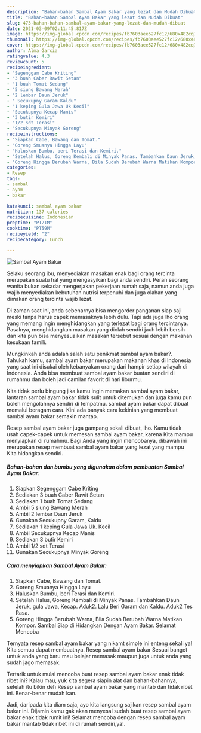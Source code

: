```yaml
---
description: "Bahan-bahan Sambal Ayam Bakar yang lezat dan Mudah Dibuat"
title: "Bahan-bahan Sambal Ayam Bakar yang lezat dan Mudah Dibuat"
slug: 473-bahan-bahan-sambal-ayam-bakar-yang-lezat-dan-mudah-dibuat
date: 2021-03-09T02:11:45.817Z
image: https://img-global.cpcdn.com/recipes/fb7603aee527fc12/680x482cq70/sambal-ayam-bakar-foto-resep-utama.jpg
thumbnail: https://img-global.cpcdn.com/recipes/fb7603aee527fc12/680x482cq70/sambal-ayam-bakar-foto-resep-utama.jpg
cover: https://img-global.cpcdn.com/recipes/fb7603aee527fc12/680x482cq70/sambal-ayam-bakar-foto-resep-utama.jpg
author: Alma Garcia
ratingvalue: 4.3
reviewcount: 5
recipeingredient:
- "Segenggam Cabe Kriting"
- "3 buah Caber Rawit Setan"
- "1 buah Tomat Sedang"
- "5 siung Bawang Merah"
- "2 lembar Daun Jeruk"
- " Secukupny Garam Kaldu"
- "1 keping Gula Jawa Uk Kecil"
- "Secukupnya Kecap Manis"
- "3 butir Kemiri"
- "1/2 sdt Terasi"
- "Secukupnya Minyak Goreng"
recipeinstructions:
- "Siapkan Cabe, Bawang dan Tomat."
- "Goreng Smuanya Hingga Layu"
- "Haluskan Bumbu, beri Terasi dan Kemiri."
- "Setelah Halus, Goreng Kembali di Minyak Panas. Tambahkan Daun Jeruk, gula Jawa, Kecap. Aduk2. Lalu Beri Garam dan Kaldu. Aduk2 Tes Rasa."
- "Goreng Hingga Berubah Warna, Bila Sudah Berubah Warna Matikan Kompor. Sambal Siap di Hidangkan Dengan Ayam Bakar. Selamat Mencoba"
categories:
- Resep
tags:
- sambal
- ayam
- bakar

katakunci: sambal ayam bakar 
nutrition: 137 calories
recipecuisine: Indonesian
preptime: "PT21M"
cooktime: "PT59M"
recipeyield: "2"
recipecategory: Lunch

---
```



![Sambal Ayam Bakar](https://img-global.cpcdn.com/recipes/fb7603aee527fc12/680x482cq70/sambal-ayam-bakar-foto-resep-utama.jpg)

Selaku seorang ibu, menyediakan masakan enak bagi orang tercinta merupakan suatu hal yang mengasyikan bagi anda sendiri. Peran seorang  wanita bukan sekadar mengerjakan pekerjaan rumah saja, namun anda juga wajib menyediakan kebutuhan nutrisi terpenuhi dan juga olahan yang dimakan orang tercinta wajib lezat.

Di zaman  saat ini, anda sebenarnya bisa mengorder panganan siap saji meski tanpa harus capek memasaknya lebih dulu. Tapi ada juga lho orang yang memang ingin menghidangkan yang terlezat bagi orang tercintanya. Pasalnya, menghidangkan masakan yang diolah sendiri jauh lebih bersih dan kita pun bisa menyesuaikan masakan tersebut sesuai dengan makanan kesukaan famili. 



Mungkinkah anda adalah salah satu penikmat sambal ayam bakar?. Tahukah kamu, sambal ayam bakar merupakan makanan khas di Indonesia yang saat ini disukai oleh kebanyakan orang dari hampir setiap wilayah di Indonesia. Anda bisa membuat sambal ayam bakar buatan sendiri di rumahmu dan boleh jadi camilan favorit di hari liburmu.

Kita tidak perlu bingung jika kamu ingin memakan sambal ayam bakar, lantaran sambal ayam bakar tidak sulit untuk ditemukan dan juga kamu pun boleh mengolahnya sendiri di tempatmu. sambal ayam bakar dapat dibuat memalui beragam cara. Kini ada banyak cara kekinian yang membuat sambal ayam bakar semakin mantap.

Resep sambal ayam bakar juga gampang sekali dibuat, lho. Kamu tidak usah capek-capek untuk memesan sambal ayam bakar, karena Kita mampu menyiapkan di rumahmu. Bagi Anda yang ingin mencobanya, dibawah ini merupakan resep membuat sambal ayam bakar yang lezat yang mampu Kita hidangkan sendiri.

<!--inarticleads1-->

##### Bahan-bahan dan bumbu yang digunakan dalam pembuatan Sambal Ayam Bakar:

1. Siapkan Segenggam Cabe Kriting
1. Sediakan 3 buah Caber Rawit Setan
1. Sediakan 1 buah Tomat Sedang
1. Ambil 5 siung Bawang Merah
1. Ambil 2 lembar Daun Jeruk
1. Gunakan  Secukupny Garam, Kaldu
1. Sediakan 1 keping Gula Jawa Uk. Kecil
1. Ambil Secukupnya Kecap Manis
1. Sediakan 3 butir Kemiri
1. Ambil 1/2 sdt Terasi
1. Gunakan Secukupnya Minyak Goreng




<!--inarticleads2-->

##### Cara menyiapkan Sambal Ayam Bakar:

1. Siapkan Cabe, Bawang dan Tomat.
1. Goreng Smuanya Hingga Layu
1. Haluskan Bumbu, beri Terasi dan Kemiri.
1. Setelah Halus, Goreng Kembali di Minyak Panas. Tambahkan Daun Jeruk, gula Jawa, Kecap. Aduk2. Lalu Beri Garam dan Kaldu. Aduk2 Tes Rasa.
1. Goreng Hingga Berubah Warna, Bila Sudah Berubah Warna Matikan Kompor. Sambal Siap di Hidangkan Dengan Ayam Bakar. Selamat Mencoba




Ternyata resep sambal ayam bakar yang nikamt simple ini enteng sekali ya! Kita semua dapat membuatnya. Resep sambal ayam bakar Sesuai banget untuk anda yang baru mau belajar memasak maupun juga untuk anda yang sudah jago memasak.

Tertarik untuk mulai mencoba buat resep sambal ayam bakar enak tidak ribet ini? Kalau mau, yuk kita segera siapin alat dan bahan-bahannya, setelah itu bikin deh Resep sambal ayam bakar yang mantab dan tidak ribet ini. Benar-benar mudah kan. 

Jadi, daripada kita diam saja, ayo kita langsung sajikan resep sambal ayam bakar ini. Dijamin kamu gak akan menyesal sudah buat resep sambal ayam bakar enak tidak rumit ini! Selamat mencoba dengan resep sambal ayam bakar mantab tidak ribet ini di rumah sendiri,ya!.


